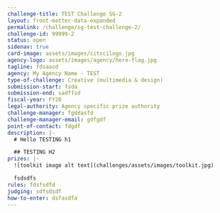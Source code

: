 ```yaml
---
challenge-title: TEST Challenge SG-2
layout: front-matter-data-expanded
permalink: /challenge/sg-test-challenge-2/
challenge-id: 99999-2
status: open
sidenav: true
card-image: assets/images/citscilogo.jpg
agency-logo: assets/images/agency/hero-flag.jpg
tagline: fdsaasd
agency: My Agency Name - TEST
type-of-challenge: Creative (multimedia & design)
submission-start: fsda
submission-end: sadffsd
fiscal-year: FY20
legal-authority: Agency specific prize authority
challenge-manager: fgddasfd
challenge-manager-email: gdfgdf
point-of-contact: fdgdf
description: |-
  # Hello TESTING h1

  ## TESTING H2
prizes: |-
  ![toolkit image alt text](challenges/assets/images/toolkit.jpg)

  fsdsdfs
rules: fdsfsdfd
judging: sdfsdsdf
how-to-enter: dsfasdfa
---
```


